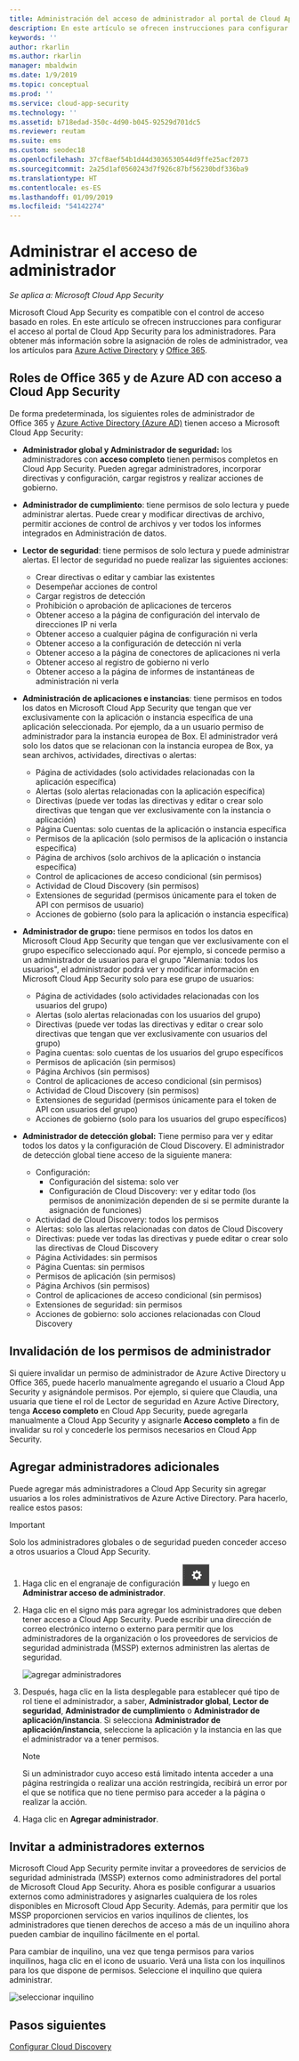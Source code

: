 ```yaml
---
title: Administración del acceso de administrador al portal de Cloud App Security
description: En este artículo se ofrecen instrucciones para configurar el acceso al portal de Cloud App Security para los administradores.
keywords: ''
author: rkarlin
ms.author: rkarlin
manager: mbaldwin
ms.date: 1/9/2019
ms.topic: conceptual
ms.prod: ''
ms.service: cloud-app-security
ms.technology: ''
ms.assetid: b718edad-350c-4d90-b045-92529d701dc5
ms.reviewer: reutam
ms.suite: ems
ms.custom: seodec18
ms.openlocfilehash: 37cf8aef54b1d44d3036530544d9ffe25acf2073
ms.sourcegitcommit: 2a25d1af0560243d7f926c87bf56230bdf336ba9
ms.translationtype: HT
ms.contentlocale: es-ES
ms.lasthandoff: 01/09/2019
ms.locfileid: "54142274"
---
```

# <a name="manage-admin-access"></a>Administrar el acceso de administrador

*Se aplica a: Microsoft Cloud App Security*

Microsoft Cloud App Security es compatible con el control de acceso basado en roles. En este artículo se ofrecen instrucciones para configurar el acceso al portal de Cloud App Security para los administradores. Para obtener más información sobre la asignación de roles de administrador, vea los artículos para [Azure Active Directory](https://docs.microsoft.com/azure/active-directory/active-directory-assign-admin-roles) y [Office 365](https://docs.microsoft.com/office365/admin/add-users/assign-admin-roles).

## <a name="office-365-and-azure-ad-roles-with-access-to-cloud-app-security"></a>Roles de Office 365 y de Azure AD con acceso a Cloud App Security

De forma predeterminada, los siguientes roles de administrador de Office 365 y [Azure Active Directory (Azure AD)](https://docs.microsoft.com/azure/active-directory/users-groups-roles/directory-assign-admin-roles) tienen acceso a Microsoft Cloud App Security:

- **Administrador global y Administrador de seguridad:** los administradores con **acceso completo** tienen permisos completos en Cloud App Security. Pueden agregar administradores, incorporar directivas y configuración, cargar registros y realizar acciones de gobierno.

- **Administrador de cumplimiento**: tiene permisos de solo lectura y puede administrar alertas. Puede crear y modificar directivas de archivo, permitir acciones de control de archivos y ver todos los informes integrados en Administración de datos. 

- **Lector de seguridad**: tiene permisos de solo lectura y puede administrar alertas. El lector de seguridad no puede realizar las siguientes acciones:

  - Crear directivas o editar y cambiar las existentes 
  - Desempeñar acciones de control 
  - Cargar registros de detección
  - Prohibición o aprobación de aplicaciones de terceros
  - Obtener acceso a la página de configuración del intervalo de direcciones IP ni verla
  - Obtener acceso a cualquier página de configuración ni verla 
  - Obtener acceso a la configuración de detección ni verla 
  - Obtener acceso a la página de conectores de aplicaciones ni verla
  - Obtener acceso al registro de gobierno ni verlo 
  - Obtener acceso a la página de informes de instantáneas de administración ni verla 

- **Administración de aplicaciones e instancias**: tiene permisos en todos los datos en Microsoft Cloud App Security que tengan que ver exclusivamente con la aplicación o instancia específica de una aplicación seleccionada. Por ejemplo, da a un usuario permiso de administrador para la instancia europea de Box. El administrador verá solo los datos que se relacionan con la instancia europea de Box, ya sean archivos, actividades, directivas o alertas:

  - Página de actividades (solo actividades relacionadas con la aplicación específica)
  - Alertas (solo alertas relacionadas con la aplicación específica)
  - Directivas (puede ver todas las directivas y editar o crear solo directivas que tengan que ver exclusivamente con la instancia o aplicación)
  - Página Cuentas: solo cuentas de la aplicación o instancia específica
  - Permisos de la aplicación (solo permisos de la aplicación o instancia específica)
  - Página de archivos (solo archivos de la aplicación o instancia específica)
  - Control de aplicaciones de acceso condicional (sin permisos)
  - Actividad de Cloud Discovery (sin permisos)
  - Extensiones de seguridad (permisos únicamente para el token de API con permisos de usuario)
  - Acciones de gobierno (solo para la aplicación o instancia específica) 

- **Administrador de grupo:** tiene permisos en todos los datos en Microsoft Cloud App Security que tengan que ver exclusivamente con el grupo específico seleccionado aquí. Por ejemplo, si concede permiso a un administrador de usuarios para el grupo "Alemania: todos los usuarios", el administrador podrá ver y modificar información en Microsoft Cloud App Security solo para ese grupo de usuarios:

  - Página de actividades (solo actividades relacionadas con los usuarios del grupo)
  - Alertas (solo alertas relacionadas con los usuarios del grupo)
  - Directivas (puede ver todas las directivas y editar o crear solo directivas que tengan que ver exclusivamente con usuarios del grupo)
  - Pagina cuentas: solo cuentas de los usuarios del grupo específicos
  - Permisos de aplicación (sin permisos)
  - Página Archivos (sin permisos)
  - Control de aplicaciones de acceso condicional (sin permisos)
  - Actividad de Cloud Discovery (sin permisos)
  - Extensiones de seguridad (permisos únicamente para el token de API con usuarios del grupo)
  - Acciones de gobierno (solo para los usuarios del grupo específicos)

- **Administrador de detección global:**  Tiene permiso para ver y editar todos los datos y la configuración de Cloud Discovery. El administrador de detección global tiene acceso de la siguiente manera:

  - Configuración: 
     -  Configuración del sistema: solo ver
     - Configuración de Cloud Discovery: ver y editar todo (los permisos de anonimización dependen de si se permite durante la asignación de funciones)
  - Actividad de Cloud Discovery: todos los permisos
  - Alertas: solo las alertas relacionadas con datos de Cloud Discovery
  - Directivas: puede ver todas las directivas y puede editar o crear solo las directivas de Cloud Discovery
  - Página Actividades: sin permisos
  - Página Cuentas: sin permisos
  - Permisos de aplicación (sin permisos)
  - Página Archivos (sin permisos)
  - Control de aplicaciones de acceso condicional (sin permisos)
  - Extensiones de seguridad: sin permisos
  - Acciones de gobierno: solo acciones relacionadas con Cloud Discovery

## <a name="override-admin-permissions"></a>Invalidación de los permisos de administrador

Si quiere invalidar un permiso de administrador de Azure Active Directory u Office 365, puede hacerlo manualmente agregando el usuario a Cloud App Security y asignándole permisos.
Por ejemplo, si quiere que Claudia, una usuaria que tiene el rol de Lector de seguridad en Azure Active Directory, tenga **Acceso completo** en Cloud App Security, puede agregarla manualmente a Cloud App Security y asignarle **Acceso completo** a fin de invalidar su rol y concederle los permisos necesarios en Cloud App Security. 

## <a name="add-additional-admins"></a>Agregar administradores adicionales

Puede agregar más administradores a Cloud App Security sin agregar usuarios a los roles administrativos de Azure Active Directory. Para hacerlo, realice estos pasos:

   >[!IMPORTANT]
   > Solo los administradores globales o de seguridad pueden conceder acceso a otros usuarios a Cloud App Security.


1. Haga clic en el engranaje de configuración ![icono de configuración](./media/settings-icon.png "icono de configuración") y luego en **Administrar acceso de administrador**. 

2. Haga clic en el signo más para agregar los administradores que deben tener acceso a Cloud App Security. Puede escribir una dirección de correo electrónico interno o externo para permitir que los administradores de la organización o los proveedores de servicios de seguridad administrada (MSSP) externos administren las alertas de seguridad.
  
   ![agregar administradores](./media/add-admin.png)

3. Después, haga clic en la lista desplegable para establecer qué tipo de rol tiene el administrador, a saber, **Administrador global**, **Lector de seguridad**, **Administrador de cumplimiento** o **Administrador de aplicación/instancia**. Si selecciona **Administrador de aplicación/instancia**, seleccione la aplicación y la instancia en las que el administrador va a tener permisos.

     >[!NOTE]
      >Si un administrador cuyo acceso está limitado intenta acceder a una página restringida o realizar una acción restringida, recibirá un error por el que se notifica que no tiene permiso para acceder a la página o realizar la acción.

4. Haga clic en **Agregar administrador**.  

## <a name="invite-external-admins"></a>Invitar a administradores externos

Microsoft Cloud App Security permite invitar a proveedores de servicios de seguridad administrada (MSSP) externos como administradores del portal de Microsoft Cloud App Security. Ahora es posible configurar a usuarios externos como administradores y asignarles cualquiera de los roles disponibles en Microsoft Cloud App Security. Además, para permitir que los MSSP proporcionen servicios en varios inquilinos de clientes, los administradores que tienen derechos de acceso a más de un inquilino ahora pueden cambiar de inquilino fácilmente en el portal. 

Para cambiar de inquilino, una vez que tenga permisos para varios inquilinos, haga clic en el icono de usuario. Verá una lista con los inquilinos para los que dispone de permisos. Seleccione el inquilino que quiera administrar.

![seleccionar inquilino](./media/choose-tenant.png "seleccionar inquilino")

## <a name="next-steps"></a>Pasos siguientes  
[Configurar Cloud Discovery](set-up-cloud-discovery.md)   
  
  
  
